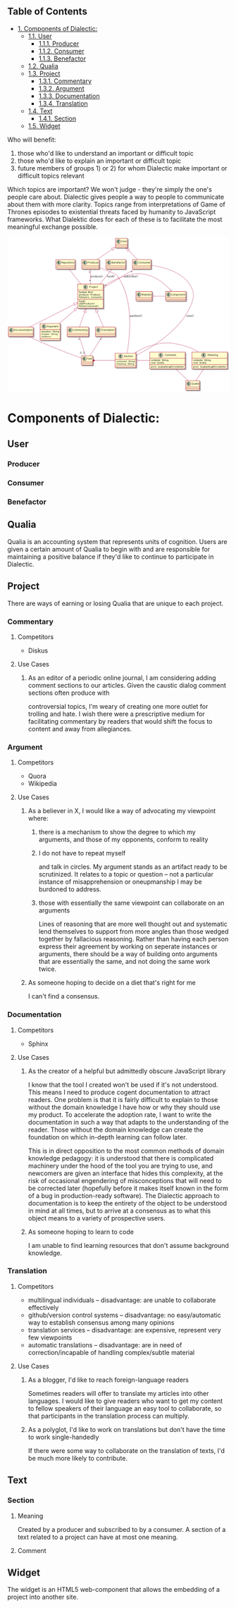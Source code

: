 <div id="table-of-contents">
<h2>Table of Contents</h2>
<div id="text-table-of-contents">
<ul>
<li><a href="#sec-1">1. Components of Dialectic:</a>
<ul>
<li><a href="#sec-1-1">1.1. User</a>
<ul>
<li><a href="#sec-1-1-1">1.1.1. Producer</a></li>
<li><a href="#sec-1-1-2">1.1.2. Consumer</a></li>
<li><a href="#sec-1-1-3">1.1.3. Benefactor</a></li>
</ul>
</li>
<li><a href="#sec-1-2">1.2. Qualia</a></li>
<li><a href="#sec-1-3">1.3. Project</a>
<ul>
<li><a href="#sec-1-3-1">1.3.1. Commentary</a></li>
<li><a href="#sec-1-3-2">1.3.2. Argument</a></li>
<li><a href="#sec-1-3-3">1.3.3. Documentation</a></li>
<li><a href="#sec-1-3-4">1.3.4. Translation</a></li>
</ul>
</li>
<li><a href="#sec-1-4">1.4. Text</a>
<ul>
<li><a href="#sec-1-4-1">1.4.1. Section</a></li>
</ul>
</li>
<li><a href="#sec-1-5">1.5. Widget</a></li>
</ul>
</li>
</ul>
</div>
</div>


Who will benefit:
1.  those who'd like to understand an important or difficult topic
2.  those who'd like to explain an important or difficult topic
3.  future members of groups 1) or 2) for whom Dialectic make important or difficult topics relevant

Which topics are important?  We won't judge - they're simply the one's people care about.  Dialectic gives people a way to people to communicate about them with
more clarity.  Topics range from interpretations of Game of Thrones episodes to existential threats faced by humanity to JavaScript frameworks.  What Dialektic does
for each of these is to facilitate the most meaningful exchange possible.

![img](./diagrams/dialektic-class.png)

# Components of Dialectic:<a id="sec-1" name="sec-1"></a>

## User<a id="sec-1-1" name="sec-1-1"></a>

### Producer<a id="sec-1-1-1" name="sec-1-1-1"></a>

### Consumer<a id="sec-1-1-2" name="sec-1-1-2"></a>

### Benefactor<a id="sec-1-1-3" name="sec-1-1-3"></a>

## Qualia<a id="sec-1-2" name="sec-1-2"></a>

Qualia is an accounting system that represents units of cognition.  Users are given a certain amount of Qualia to begin with and are responsible for maintaining a positive
balance if they'd like to continue to participate in Dialectic.

## Project<a id="sec-1-3" name="sec-1-3"></a>

There are ways of earning or losing Qualia that are unique to each project.

### Commentary<a id="sec-1-3-1" name="sec-1-3-1"></a>

1.  Competitors

    -   Diskus

2.  Use Cases

    1.  As an editor of a periodic online journal, I am considering adding comment sections to our articles.  Given the caustic dialog comment sections often produce with

        controversial topics, I'm weary of creating one more outlet for trolling and hate.  I wish there were a prescriptive medium for facilitating commentary by readers
        that would shift the focus to content and away from allegiances.

### Argument<a id="sec-1-3-2" name="sec-1-3-2"></a>

1.  Competitors

    -   Quora
    -   Wikipedia

2.  Use Cases

    1.  As a believer in X, I would like a way of advocating my viewpoint where:

        1.  there is a mechanism to show the degree to which my arguments, and those of my opponents, conform to reality

        2.  I do not have to repeat myself

            and talk in circles.  My argument stands as an artifact ready to be scrutinized.  It relates to a topic or question &#x2013; not a particular instance of misapprehension or
            oneupmanship I may be burdoned to address.

        3.  those with essentially the same viewpoint can collaborate on an arguments

            Lines of reasoning that are more well thought out and systematic lend themselves to support from more angles than those wedged together by fallacious reasoning.
            Rather than having each person express their agreement by working on seperate instances or arguments, there should be a way of building onto arguments that are essentially
            the same, and not doing the same work twice.

    2.  As someone hoping to decide on a diet that's right for me

        I can't find a consensus.

### Documentation<a id="sec-1-3-3" name="sec-1-3-3"></a>

1.  Competitors

    -   Sphinx

2.  Use Cases

    1.  As the creator of a helpful but admittedly obscure JavaScript library

        I know that the tool I created won't be used if it's not understood.  This means I need to produce cogent documentation to attract readers.  One problem is that
        it is fairly difficult to explain to those without the domain knowledge I have how or why they should use my product.  To accelerate the adoption rate,
        I want to write the documentation in such a way that adapts to the understanding of the reader.  Those without the domain knowledge can create the foundation on which
        in-depth learning can follow later.

        This is in direct opposition to the most common methods of domain knowledge pedagogy: it is understood that there is complicated machinery under the hood of the tool
        you are trying to use, and newcomers are given an interface that hides this complexity, at the risk of occasional engendering of misconceptions that will need to be
        corrected later (hopefully before it makes itself known in the form of a bug in production-ready software).  The Dialectic approach to documentation is to keep the entirety of
        the object to be understood in mind at all times, but to arrive at a consensus as to what this object means to a variety of prospective users.

    2.  As someone hoping to learn to code

        I am unable to find learning resources that don't assume background knowledge.

### Translation<a id="sec-1-3-4" name="sec-1-3-4"></a>

1.  Competitors

    -   multilingual individuals &#x2013; disadvantage: are unable to collaborate effectively
    -   github/version control systems &#x2013; disadvantage: no easy/automatic way to establish consensus among many opinions
    -   translation services &#x2013; disadvantage: are expensive, represent very few viewpoints
    -   automatic translations &#x2013; disadvantage: are in need of correction/incapable of handling complex/subtle material

2.  Use Cases

    1.  As a blogger, I'd like to reach foreign-language readers

        Sometimes readers will offer to translate my articles into other languages.  I would like to give readers who want to get my content to fellow speakers of their language an easy tool to collaborate,
        so that participants in the translation process can multiply.

    2.  As a polyglot, I'd like to work on translations but don't have the time to work single-handedly

        If there were some way to collaborate on the translation of texts, I'd be much more likely to contribute.

## Text<a id="sec-1-4" name="sec-1-4"></a>

### Section<a id="sec-1-4-1" name="sec-1-4-1"></a>

1.  Meaning

    Created by a producer and subscribed to by a consumer.  A section of a text related to a project can have at most one meaning.

2.  Comment

## Widget<a id="sec-1-5" name="sec-1-5"></a>

The widget is an HTML5 web-component that allows the embedding of a project into another site.
